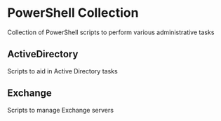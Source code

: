 # PowerShell Collection
Collection of PowerShell scripts to perform various administrative tasks
## ActiveDirectory
Scripts to aid in Active Directory tasks
## Exchange
Scripts to manage Exchange servers
